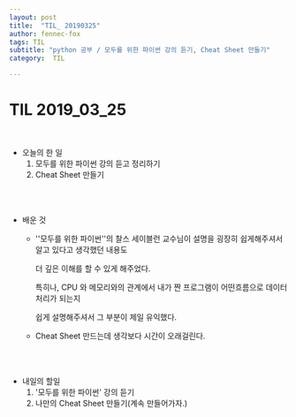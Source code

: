 ```yaml
---
layout: post
title:  "TIL_ 20190325"
author: fennec-fox
tags: TIL
subtitle: "python 공부 / 모두를 위한 파이썬 강의 듣기, Cheat Sheet 만들기"
category:  TIL

---
```




# TIL 2019_03_25

<br>

- 오늘의 한 일
  1. 모두를 위한 파이썬 강의 듣고 정리하기
  2. Cheat Sheet 만들기

<br>

<br>

- 배운 것 

  - ''모두를 위한 파이썬''의 찰스 세이블런 교수님이 설명을 굉장히 쉽게해주셔서 알고 있다고 생각했던 내용도

    더 깊은 이해를 할 수 있게 해주었다.

    특히나, CPU 와 메모리와의 관계에서 내가 짠 프로그램이 어떤흐름으로 데이터 처리가 되는지

    쉽게 설명해주셔서 그 부분이 제일 유익했다.  

  - Cheat Sheet 만드는데 생각보다 시간이 오래걸린다. 

<br>

<br>

- 내일의 할일
  1. '모두를 위한 파이썬' 강의 듣기
  2. 나만의 Cheat Sheet 만들기(계속 만들어가자.)